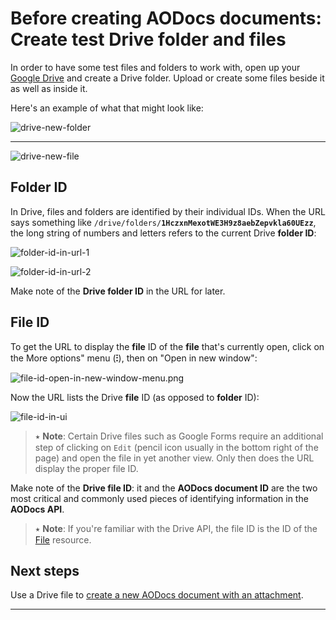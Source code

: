 # Before creating AODocs documents: Create test Drive folder and files

In order to have some test files and folders to work with, open up your [Google Drive](https://drive.google.com/) and create a Drive folder. Upload or create some files beside it as well as inside it.

Here's an example of what that might look like:

![drive-new-folder](/img/drive-new-folder.png)

---

![drive-new-file](/img/drive-new-file.png)


## Folder ID

In Drive, files and folders are identified by their individual IDs. When the URL says something like <code>/drive/folders/<strong>1HczxnMexotWE3H9z8aebZepvkla60UEzz</strong></code>, the long string of numbers and letters refers to the current Drive **folder ID**:

![folder-id-in-url-1](/img/folder-id-in-url-1.png)

![folder-id-in-url-2](/img/folder-id-in-url-2.png)


Make note of the **Drive folder ID** in the URL for later.

## File ID

To get the URL to display the **file** ID of the **file** that's currently open, click on the More options" menu (**⁝**), then on "Open in new window":

![file-id-open-in-new-window-menu.png](/img/file-id-open-in-new-window-menu.png)

Now the URL lists the Drive **file** ID (as opposed to **folder** ID):

![file-id-in-ui](/img/file-id-in-ui.png)

> ⭑   **Note**: Certain Drive files such as Google Forms require an additional step of clicking on ```Edit``` (pencil icon usually in the bottom right of the page) and open the file in yet another view. Only then does the URL display the proper file ID.

Make note of the **Drive file ID**: it and the **AODocs document ID** are the two most critical and commonly used pieces of identifying information in the **AODocs API**.

> ⭑   **Note**: If you're familiar with the Drive API, the file ID is the ID of the [File](https://developers.google.com/drive/api/v3/reference/files/get) resource.

## Next steps

Use a Drive file to [create a new AODocs document with an attachment](/docs/aodocs-staging.altirnao.com/1/c/Guides/30-Manage%20AODocs%20documents/20-Create,%20modify,%20delete%20documents/10-Create%20new%20documents%20with%20attachments/20-Create%20new%20document%20and%20attach%20Drive%20file).

---